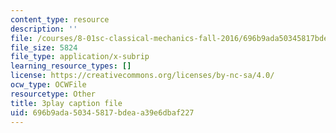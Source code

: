 ```yaml
---
content_type: resource
description: ''
file: /courses/8-01sc-classical-mechanics-fall-2016/696b9ada50345817bdeaa39e6dbaf227_YdyhDdXaSP4.vtt
file_size: 5824
file_type: application/x-subrip
learning_resource_types: []
license: https://creativecommons.org/licenses/by-nc-sa/4.0/
ocw_type: OCWFile
resourcetype: Other
title: 3play caption file
uid: 696b9ada-5034-5817-bdea-a39e6dbaf227
---
```


